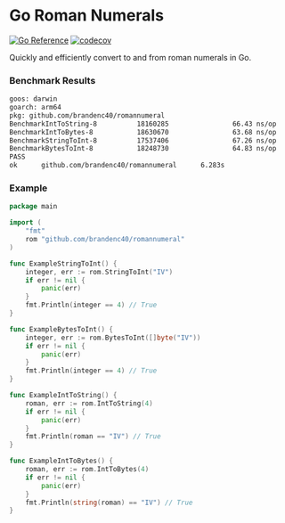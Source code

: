 # Go Roman Numerals

[![Go Reference](https://pkg.go.dev/badge/github.com/brandenc40/romannumeral.svg)](https://pkg.go.dev/github.com/brandenc40/romannumeral)
[![codecov](https://codecov.io/gh/brandenc40/romannumeral/branch/master/graph/badge.svg?token=AS7IBSTE36)](https://codecov.io/gh/brandenc40/romannumeral)
    
Quickly and efficiently convert to and from roman numerals in Go.

### Benchmark Results

```sh
goos: darwin
goarch: arm64
pkg: github.com/brandenc40/romannumeral
BenchmarkIntToString-8          18160285                66.43 ns/op           24 B/op          2 allocs/op
BenchmarkIntToBytes-8           18630670                63.68 ns/op           24 B/op          2 allocs/op
BenchmarkStringToInt-8          17537406                67.26 ns/op            0 B/op          0 allocs/op
BenchmarkBytesToInt-8           18248730                64.83 ns/op            0 B/op          0 allocs/op
PASS
ok      github.com/brandenc40/romannumeral      6.283s

```

### Example

```go
package main

import (
	"fmt"
	rom "github.com/brandenc40/romannumeral"
)

func ExampleStringToInt() {
	integer, err := rom.StringToInt("IV")
	if err != nil {
		panic(err)
	}
	fmt.Println(integer == 4) // True
}

func ExampleBytesToInt() {
	integer, err := rom.BytesToInt([]byte("IV"))
	if err != nil {
		panic(err)
	}
	fmt.Println(integer == 4) // True
}

func ExampleIntToString() {
	roman, err := rom.IntToString(4)
	if err != nil {
		panic(err)
	}
	fmt.Println(roman == "IV") // True
}

func ExampleIntToBytes() {
	roman, err := rom.IntToBytes(4)
	if err != nil {
		panic(err)
	}
	fmt.Println(string(roman) == "IV") // True
}
```
